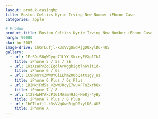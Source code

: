 ```yaml
---
layout: produk-casinghp
title: Boston Celtics Kyrie Irving New Number iPhone Case
categories: apple

# Produk
product-title: Boston Celtics Kyrie Irving New Number iPhone Case
harga: 90000
sku: hn-5007
image-drive: 1hGTLufjl-k3sVVgOwdRjgD0xylD6-4U5
gallery:
  - url: 1ErSDiS6qWJyqc7JLYY_SkxryFVXp1IbJ
    title: iPhone 5 / 5s / SE
  - url: 1KzXzWPvZoCEgdlArWggkigtln6Vit1d-
    title: iPhone 6 / 6s
  - url: 1C9RmnYKZWW0YOiLLhmZ00bQatX1gy_Wz
    title: iPhone 6 Plus / 6s Plus
  - url: 1DIMxjRd5a_vZwWJRcyE7wuxFFnZxrb8x
    title: iPhone 7 / 8
  - url: 1t2SHwHYAkcPI61MAsm49Jq-He8j-4yBy
    title: iPhone 7 Plus / 8 Plus
  - url: 1hGTLufjl-k3sVVgOwdRjgD0xylD6-4U5
    title: iPhone X
---
```

